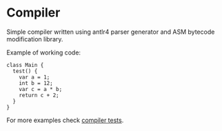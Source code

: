 # Compiler

Simple compiler written using antlr4 parser generator and ASM bytecode modification library.

Example of working code:
```
class Main {
  test() {
    var a = 1;
    int b = 12;
    var c = a * b;
    return c + 2;      
  }
}
```

For more examples check [compiler tests](compiler/src/test/java/com/naofi/compiler/CompilerTest.java).